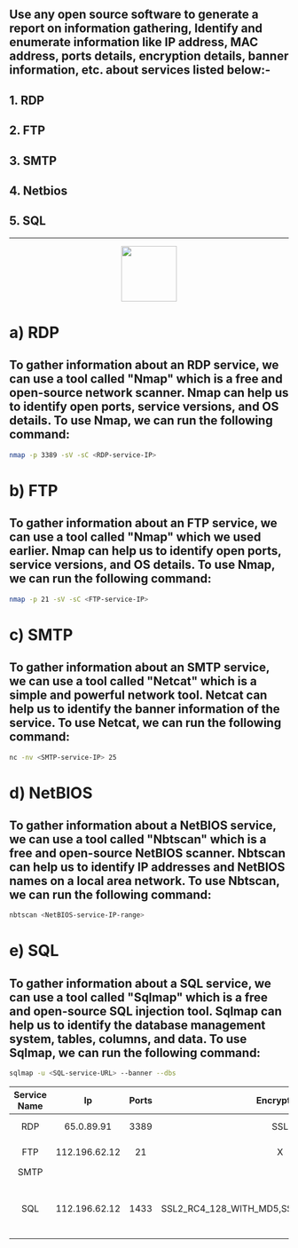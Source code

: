 ## Use any open source software to generate a report on information gathering, Identify and enumerate information like IP address, MAC address, ports details, encryption details, banner information, etc. about services listed below:-
           
## 1. RDP
## 2. FTP
## 3. SMTP
## 4. Netbios
## 5. SQL               
----

<p align="center">
  <img src="https://media3.giphy.com/media/v1.Y2lkPTc5MGI3NjExNDAyZjUxMTY3Y2IyNTJjYzAxMDA2YjBmODM5ODJhNWFmMDUwYjA3NSZjdD1z/XSmHWLpvdycR6xukzC/giphy.gif" width=100>
  <br>

</p>

# a) RDP

## To gather information about an RDP service, we can use a tool called "Nmap" which is a free and open-source network scanner. Nmap can help us to identify open ports, service versions, and OS details. To use Nmap, we can run the following command:

```sh
nmap -p 3389 -sV -sC <RDP-service-IP>
```

# b) FTP

## To gather information about an FTP service, we can use a tool called "Nmap" which we used earlier. Nmap can help us to identify open ports, service versions, and OS details. To use Nmap, we can run the following command:

```sh
nmap -p 21 -sV -sC <FTP-service-IP>
```

# c) SMTP

## To gather information about an SMTP service, we can use a tool called "Netcat" which is a simple and powerful network tool. Netcat can help us to identify the banner information of the service. To use Netcat, we can run the following command:

```sh
nc -nv <SMTP-service-IP> 25
```

# d) NetBIOS

## To gather information about a NetBIOS service, we can use a tool called "Nbtscan" which is a free and open-source NetBIOS scanner. Nbtscan can help us to identify IP addresses and NetBIOS names on a local area network. To use Nbtscan, we can run the following command:

```sh
nbtscan <NetBIOS-service-IP-range>
```

# e) SQL

## To gather information about a SQL service, we can use a tool called "Sqlmap" which is a free and open-source SQL injection tool. Sqlmap can help us to identify the database management system, tables, columns, and data. To use Sqlmap, we can run the following command:

```sh
sqlmap -u <SQL-service-URL> --banner --dbs
```
| Service Name      | Ip              | Ports            |  Encryption     | Banner          | Netbios         |
| :---------------: |:---------------:| :---------------:|:---------------:|:---------------:|:---------------:|
| RDP               | 65.0.89.91      | 3389             |  SSL            | ms-wbt-server   | EC2AMAZ-6QTV5EA | 
| FTP               | 112.196.62.12   | 21               |  X              | Microsoft ftpd  |  X              |
| SMTP              |                 |                  |                 |                 |                 |
| SQL               | 112.196.62.12   | 1433             | SSL2_RC4_128_WITH_MD5,SSL2_RC4_128_WITH_MD5         | Microsoft SQL Server 2012 SP4     |  LPU            |
